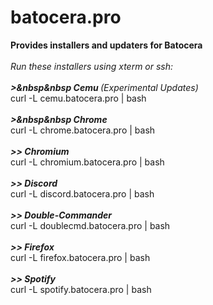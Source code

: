 # batocera.pro
<b>Provides installers and updaters for Batocera</b><br>
<br>
<i>Run these installers using xterm or ssh:</i><br>
<br>
<b><i>>&nbsp&nbsp Cemu </b>(Experimental Updates)</i><br>
curl -L cemu.batocera.pro | bash <br>
<br>
<b><i>>&nbsp&nbsp Chrome</i></b> <br>
curl -L chrome.batocera.pro | bash <br>
<br>
<b><i>>> Chromium</i></b> <br>
curl -L chromium.batocera.pro | bash <br>
<br>
<b><i>>> Discord</i></b> <br>
curl -L discord.batocera.pro | bash <br>
<br>
<b><i>>> Double-Commander</i></b> <br>
curl -L doublecmd.batocera.pro | bash <br>
<br>
<b><i>>> Firefox</i></b> <br>
curl -L firefox.batocera.pro | bash <br>
<br>
<b><i>>> Spotify</i></b> <br>
curl -L spotify.batocera.pro | bash
<br>
<br>
<br> 
